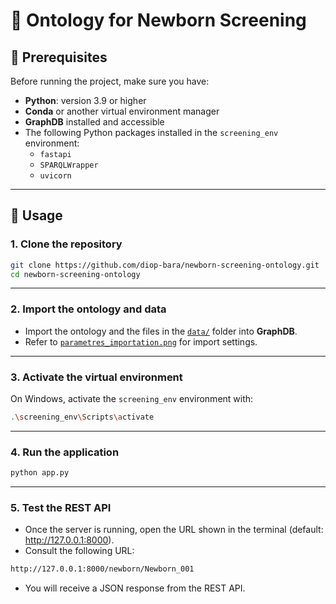 # 🧬 Ontology for Newborn Screening

## 📌 Prerequisites

Before running the project, make sure you have:  

- **Python**: version 3.9 or higher  
- **Conda** or another virtual environment manager  
- **GraphDB** installed and accessible  
- The following Python packages installed in the `screening_env` environment:  
  - `fastapi`  
  - `SPARQLWrapper`  
  - `uvicorn`  

---

## 📌 Usage

### 1. Clone the repository
```bash
git clone https://github.com/diop-bara/newborn-screening-ontology.git
cd newborn-screening-ontology
```

---

### 2. Import the ontology and data
- Import the ontology and the files in the [`data/`](./data) folder into **GraphDB**.  
- Refer to [`parametres_importation.png`](./parametres_importation.png) for import settings.  

---

### 3. Activate the virtual environment
On Windows, activate the `screening_env` environment with:

```bash
.\screening_env\Scripts\activate
```

---

### 4. Run the application
```bash
python app.py
```

---

### 5. Test the REST API

- Once the server is running, open the URL shown in the terminal (default: http://127.0.0.1:8000).
- Consult the following URL:
```bash
http://127.0.0.1:8000/newborn/Newborn_001
```
- You will receive a JSON response from the REST API.
